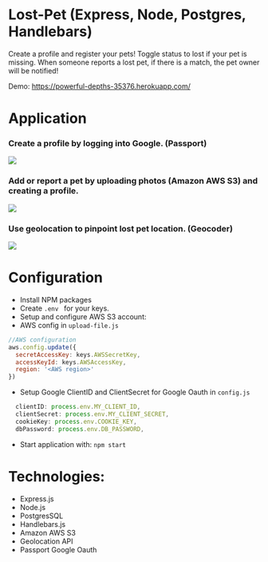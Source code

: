 # Lost-Pet (Express, Node, Postgres, Handlebars)
Create a profile and register your pets! Toggle status to lost if your pet is missing. When someone reports a lost pet, if there is a match, the pet owner will be notified!

Demo: https://powerful-depths-35376.herokuapp.com/

# Application
### Create a profile by logging into Google. (Passport)
![](.app/public/images/lost-pet-intro.gif)

### Add or report a pet by uploading photos (Amazon AWS S3) and creating a profile.
![](.app//public/images/lost-pet-upload.gif)

### Use geolocation to pinpoint lost pet location. (Geocoder)
![](.app/public/images/lost-pet-geo.gif)

# Configuration
- Install NPM packages
- Create `.env ` for your keys.
- Setup and configure AWS S3 account:
- AWS config in `upload-file.js`
```javascript
//AWS configuration
aws.config.update({
  secretAccessKey: keys.AWSSecretKey,
  accessKeyId: keys.AWSAccessKey,
  region: '<AWS region>'
})
```
- Setup Google ClientID and ClientSecret for Google Oauth in `config.js`
```javascript
  clientID: process.env.MY_CLIENT_ID,
  clientSecret: process.env.MY_CLIENT_SECRET,
  cookieKey: process.env.COOKIE_KEY, 
  dbPassword: process.env.DB_PASSWORD,
```

- Start application with: `npm start`

# Technologies:
- Express.js
- Node.js
- PostgresSQL
- Handlebars.js
- Amazon AWS S3
- Geolocation API
- Passport Google Oauth

